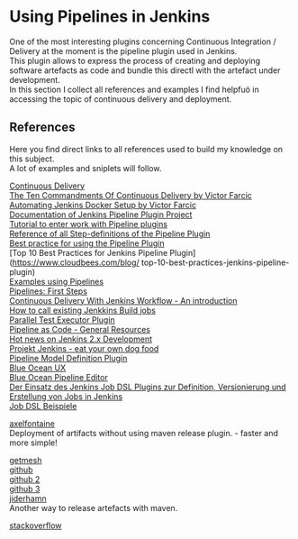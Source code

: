 # Using Pipelines in Jenkins  
  
One of the most interesting plugins concerning Continuous Integration / Delivery at the moment is the pipeline plugin used in Jenkins.  
This plugin allows to express the process of creating and deploying software artefacts as code and bundle this directl with the artefact under development.  
In this section I collect all references and examples I find helpfuö in accessing the topic of continuous delivery and deployment.  
  
## References  
  
Here you find direct links to all references used to build my knowledge on this subject.  
A lot of examples and sniplets will follow.  

[Continuous Delivery](https://de.wikipedia.org/wiki/Continuous_Delivery)  
[The Ten Commandments Of Continuous Delivery by Victor Farcic](https://github.com/vfarcic/vfarcic.github.io/blob/master/cd-ten-commandments/article.md)  
[Automating Jenkins Docker Setup by Victor Farcic](https://github.com/vfarcic/vfarcic.github.io/blob/master/articles/uber-jenkins.md)  
[Documentation of Jenkins  Pipeline Plugin Project](https://jenkins.io/doc/pipeline/)  
[Tutorial to enter work with Pipeline plugins](https://github.com/jenkinsci/pipeline-plugin/blob/master/TUTORIAL.md)  
[Reference of all Step-definitions of the Pipeline Plugin](https://jenkins.io/doc/pipeline/steps/)  
[Best practice for using the Pipeline Plugin](https://github.com/jenkinsci/pipeline-examples/blob/master/docs/BEST_PRACTICES.md)  
[Top 10 Best Practices for Jenkins Pipeline Plugin](https://www.cloudbees.com/blog/  top-10-best-practices-jenkins-pipeline-plugin)  
[Examples using Pipelines](https://github.com/jenkinsci/pipeline-examples)  
[Pipelines: First Steps](https://jenkins.io/doc/pipeline/steps/workflow-basic-steps/)  
[Continuous Delivery With Jenkins Workflow - An introduction](https://dzone.com/refcardz/continuous-delivery-with-jenkins-workflow)  
[How to call existing Jenkkins Build jobs](https://github.com/jenkinsci/pipeline-examples/blob/master/pipeline-examples/trigger-job-on-all-nodes/triggerJobOnEveryNode.groovy)  
[Parallel Test Executor Plugin](https://wiki.jenkins-ci.org/display/JENKINS/Parallel+Test+Executor+Plugin)  
[Pipeline as Code - General Resources](https://jenkins.io/solutions/pipeline/)  
[Hot news on Jenkins 2.x Development](http://stackoverflow.com/tags/jenkins-pipeline/hot)  
[Projekt Jenkins - eat your own dog food](https://github.com/jenkins-infra/pipeline-library)  
[Pipeline Model Definition Plugin](https://jenkins.io/blog/2016/09/06/jenkins-world-speaker-blog-pipeline-model-definition/)  
[Blue Ocean UX](http://blog.alexellis.io/jenkins-splashes-with-blue-ocean/)  
[Blue Ocean Pipeline Editor](https://github.com/jenkinsci/blueocean-pipeline-editor-plugin)  
[Der Einsatz des Jenkins Job DSL Plugins zur Definition, Versionierung und Erstellung von Jobs in Jenkins](https://github.com/jenkinsci/job-dsl-plugin/wiki/User-Power-Moves)  
[Job DSL Beispiele](https://github.com/jenkinsci/job-dsl-plugin/wiki/Real-World-Examples)  
  
[axelfontaine](https://axelfontaine.com/blog/final-nail.html)  
Deployment of artifacts without using maven release plugin. - faster and more simple!  

[getmesh](http://getmesh.io/Blog/Jenkins+2+Pipeline+101)  
[github](https://wilsonmar.github.io/jenkins2-pipeline/)    
[github 2](https://github.com/Jotschi/maven-release-workflow-test)    
[github 3](https://github.com/mjiderhamn/promote-maven-plugin)    
[jiderhamn](http://java.jiderhamn.se/2016/05/04/announcing-maven-promote-plugin/)  
Another way to release artefacts with maven.
  
[stackoverflow](http://stackoverflow.com/questions/18456111/what-is-the-maven-way-for-automatic-project-versions-when-doing-continuous-deliv/19209719#19209719)  
  
